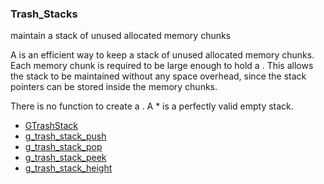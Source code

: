 ### Trash_Stacks

maintain a stack of unused allocated memory chunks

 A [](GTrashStack) is an efficient way to keep a stack of unused allocated
 memory chunks. Each memory chunk is required to be large enough to hold
 a [](gpointer). This allows the stack to be maintained without any space
 overhead, since the stack pointers can be stored inside the memory chunks.

 There is no function to create a [](GTrashStack). A [](NULL) [](GTrashStack)*
 is a perfectly valid empty stack.

* [GTrashStack]()
* [g_trash_stack_push]()
* [g_trash_stack_pop]()
* [g_trash_stack_peek]()
* [g_trash_stack_height]()
